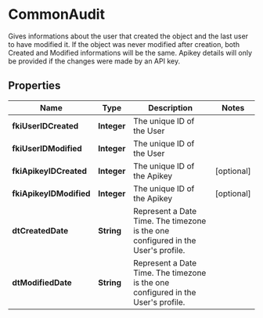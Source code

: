 

# CommonAudit

Gives informations about the user that created the object and the last user to have modified it.  If the object was never modified after creation, both Created and Modified informations will be the same.  Apikey details will only be provided if the changes were made by an API key.  

## Properties

Name | Type | Description | Notes
------------ | ------------- | ------------- | -------------
**fkiUserIDCreated** | **Integer** | The unique ID of the User | 
**fkiUserIDModified** | **Integer** | The unique ID of the User | 
**fkiApikeyIDCreated** | **Integer** | The unique ID of the Apikey |  [optional]
**fkiApikeyIDModified** | **Integer** | The unique ID of the Apikey |  [optional]
**dtCreatedDate** | **String** | Represent a Date Time. The timezone is the one configured in the User&#39;s profile. | 
**dtModifiedDate** | **String** | Represent a Date Time. The timezone is the one configured in the User&#39;s profile. | 



